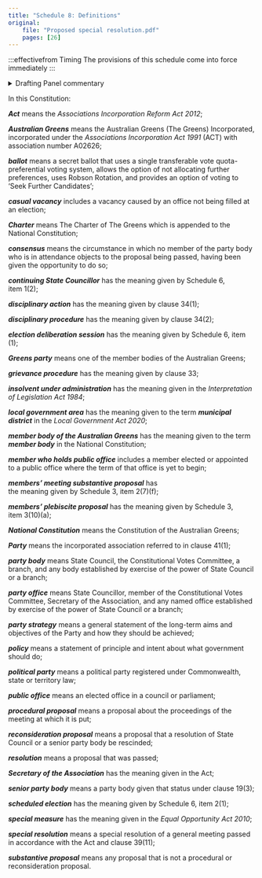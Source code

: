 ```yaml
---
title: "Schedule 8: Definitions"
original:
    file: "Proposed special resolution.pdf"
    pages: [26]
---
```


:::effectivefrom Timing
The provisions of this schedule come into force
immediately
:::

<details>

<summary>Drafting Panel commentary</summary>

Lists definitions of terms used in the Constitution.

</details>

In this Constitution:

***Act*** means the *Associations Incorporation Reform Act 2012*;

***Australian Greens*** means the Australian Greens (The Greens)
Incorporated, incorporated under the *Associations Incorporation Act
1991* (ACT) with association number A02626;

***ballot*** means a secret ballot that uses a single transferable vote
quota-preferential voting system, allows the option of not allocating
further preferences, uses Robson Rotation, and provides an option of
voting to ‘Seek Further Candidates’;

***casual vacancy*** includes a vacancy caused by an office not being
filled at an election;

***Charter*** means The Charter of The Greens which is appended to the
National Constitution;

***consensus*** means the circumstance in which no member of the party
body who is in attendance objects to the proposal being passed, having
been given the opportunity to do so;

***continuing State Councillor*** has the meaning given by Schedule 6,
item 1(2);

***disciplinary action*** has the meaning given by clause 34(1);

***disciplinary procedure*** has the meaning given by clause 34(2);

***election deliberation session*** has the meaning given by Schedule 6,
item (1);

***Greens party*** means one of the member bodies of the Australian
Greens;

***grievance procedure*** has the meaning given by clause 33;

***insolvent under administration*** has the meaning given in the
*Interpretation of Legislation Act 1984*;

***local government area*** has the meaning given to the term
***municipal district*** in the *Local Government Act 2020*;

***member body of the Australian Greens*** has the meaning given to the
term ***member body*** in the National Constitution;

***member who holds public office*** includes a member elected or
appointed to a public office where the term of that office is yet to
begin;

***members’ meeting substantive proposal*** has  
the meaning given by Schedule 3, item 2(7)(f);

***members’ plebiscite proposal*** has the meaning given by Schedule 3,
item 3(10)(a);

***National Constitution*** means the Constitution of the Australian
Greens;

***Party*** means the incorporated association referred to in
clause 41(1);

***party body*** means State Council, the Constitutional Votes
Committee, a branch, and any body established by exercise of the power
of State Council or a branch;

***party office*** means State Councillor, member of the Constitutional
Votes Committee, Secretary of the Association, and any named office
established by exercise of the power of State Council or a branch;

***party strategy*** means a general statement of the long-term aims and
objectives of the Party and how they should be achieved;

***policy*** means a statement of principle and intent about what
government should do;

***political party*** means a political party registered under
Commonwealth, state or territory law;

***public office*** means an elected office in a council or parliament;

***procedural proposal*** means a proposal about the proceedings of the
meeting at which it is put;

***reconsideration proposal*** means a proposal that a resolution of
State Council or a senior party body be rescinded;

***resolution*** means a proposal that was passed;

***Secretary of the Association*** has the meaning given in the Act;

***senior party body*** means a party body given that status under
clause 19(3);

***scheduled election*** has the meaning given by Schedule 6, item 2(1);

***special measure*** has the meaning given in the *Equal Opportunity
Act 2010*;

***special resolution*** means a special resolution of a general meeting
passed in accordance with the Act and clause 39(11);

***substantive proposal*** means any proposal that is not a procedural
or reconsideration proposal.


